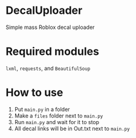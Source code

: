 # DecalUploader
Simple mass Roblox decal uploader


# Required modules
`lxml`, `requests`, and `BeautifulSoup`

# How to use
1. Put `main.py` in a folder
2. Make a `files` folder next to `main.py`
3. Run `main.py` and wait for it to stop
4. All decal links will be in Out.txt next to `main.py`